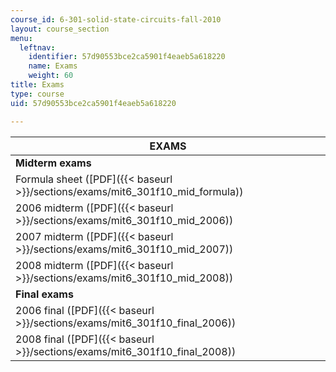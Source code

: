 ```yaml
---
course_id: 6-301-solid-state-circuits-fall-2010
layout: course_section
menu:
  leftnav:
    identifier: 57d90553bce2ca5901f4eaeb5a618220
    name: Exams
    weight: 60
title: Exams
type: course
uid: 57d90553bce2ca5901f4eaeb5a618220

---
```


| EXAMS |
| --- |
| **Midterm exams** |
| Formula sheet ([PDF]({{< baseurl >}}/sections/exams/mit6_301f10_mid_formula)) |
| 2006 midterm ([PDF]({{< baseurl >}}/sections/exams/mit6_301f10_mid_2006)) |
| 2007 midterm ([PDF]({{< baseurl >}}/sections/exams/mit6_301f10_mid_2007)) |
| 2008 midterm ([PDF]({{< baseurl >}}/sections/exams/mit6_301f10_mid_2008)) |
| **Final exams** |
| 2006 final ([PDF]({{< baseurl >}}/sections/exams/mit6_301f10_final_2006)) |
| 2008 final ([PDF]({{< baseurl >}}/sections/exams/mit6_301f10_final_2008))